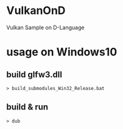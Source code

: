 # VulkanOnD

Vulkan Sample on D-Language

# usage on Windows10

## build glfw3.dll

```
> build_submodules_Win32_Release.bat
```

## build & run

```
> dub
```

